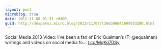 ```yaml
---
layout: post
microblog: true
date: 2012-11-08 01:31 +0300
guid: http://desparoz.micro.blog/2012/11/07/t266306841699553280.html
---
```

Social Media 2013 Video: I’ve been a fan of Eric Qualman’s (T: @equalman) writings and videos on social media fo... [t.co/MqKd7DSy](http://t.co/MqKd7DSy)

